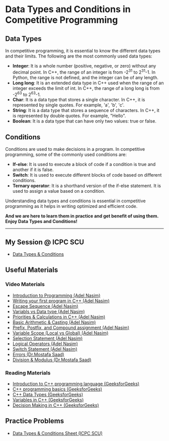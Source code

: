 
# Data Types and Conditions in Competitive Programming

## Data Types

In competitive programming, it is essential to know the different data types and their limits. The following are the most commonly used data types:

-   **Integer**: It is a whole number (positive, negative, or zero) without any decimal point. In C++, the range of an integer is from -2<sup>31</sup> to 2<sup>31</sup>-1. In Python, the range is not defined, and the integer can be of any length.
-   **Long long**: It is an extended data type in C++ used when the range of an integer exceeds the limit of int. In C++, the range of a long long is from -2<sup>63</sup> to 2<sup>63</sup>-1.
-   **Char**: It is a data type that stores a single character. In C++, it is represented by single quotes. For example, 'a', 'b', 'c'.
-   **String**: It is a data type that stores a sequence of characters. In C++, it is represented by double quotes. For example, "Hello".
-   **Boolean**: It is a data type that can have only two values: true or false.

## Conditions

Conditions are used to make decisions in a program. In competitive programming, some of the commonly used conditions are:

-   **If-else**: It is used to execute a block of code if a condition is true and another if it is false.
-   **Switch**: It is used to execute different blocks of code based on different conditions.
-   **Ternary operator**: It is a shorthand version of the if-else statement. It is used to assign a value based on a condition.

Understanding data types and conditions is essential in competitive programming as it helps in writing optimized and efficient code.



**And we are here to learn them in practice and get benefit of using them.**  
**Enjoy Data Types and Conditions!**

<hr>

## My Session @ ICPC SCU

- [Data Types & Conditions](https://www.youtube.com/watch?v=Ua_O0tLhtF8)


## Useful Materials 

### Video Materials

- [Introduction to Programming (Adel Nasim)](https://www.youtube.com/watch?v=z1FdInL8sjg&list=PLCInYL3l2AajFAiw4s1U4QbGszcQ-rAb3&index=1)
- [Writing your first program in C++ (Adel Nasim)](https://www.youtube.com/watch?v=xo1R1nYM4aw&list=PLCInYL3l2AajFAiw4s1U4QbGszcQ-rAb3&index=2)
- [Escape Sequence (Adel Nasim)](https://www.youtube.com/watch?v=pw7rTydaSYs&list=PLCInYL3l2AajFAiw4s1U4QbGszcQ-rAb3&index=3)
- [Variabls vs Data type (Adel Nasim)](https://www.youtube.com/watch?v=FBjOHTuOIqo&list=PLCInYL3l2AajFAiw4s1U4QbGszcQ-rAb3&index=4)
- [Priorities & Calculations in C++ (Adel Nasim)](https://www.youtube.com/watch?v=0rYYaXlEiAY&list=PLCInYL3l2AajFAiw4s1U4QbGszcQ-rAb3&index=5)
- [Basic Arithmetic & Casting (Adel Nasim)](https://www.youtube.com/watch?v=UpBYeNTwgbs&list=PLCInYL3l2AajFAiw4s1U4QbGszcQ-rAb3&index=6)
- [Prefix, Postfix, and Compound assignment (Adel Nasim)](https://www.youtube.com/watch?v=6XjgNR5Cw48&list=PLCInYL3l2AajFAiw4s1U4QbGszcQ-rAb3&index=7)
- [Variable Scope (Local vs Global) (Adel Nasim)](https://www.youtube.com/watch?v=Pkl5iFCNNs4&list=PLCInYL3l2AajFAiw4s1U4QbGszcQ-rAb3&index=8)
- [Selection Statement (Adel Nasim)](https://www.youtube.com/watch?v=F56Bo4I0GhA&list=PLCInYL3l2AajFAiw4s1U4QbGszcQ-rAb3&index=9)
- [Logical Operators (Adel Nasim)](https://www.youtube.com/watch?v=taov2H_-nlU&list=PLCInYL3l2AajFAiw4s1U4QbGszcQ-rAb3&index=10)
- [Switch Statement (Adel Nasim)](https://www.youtube.com/watch?v=-MTeqw7gZf0&list=PLCInYL3l2AajFAiw4s1U4QbGszcQ-rAb3&index=11)
- [Errors (Dr.Mostafa Saad)](https://www.youtube.com/watch?v=I11mfEdfh-4&ab_channel=ArabicCompetitiveProgramming)
- [Division & Modulus (Dr.Mostafa Saad)](https://www.youtube.com/watch?v=jJVaDl_dePk&ab_channel=ArabicCompetitiveProgramming)


### Reading Materials

- [Introduction to C++ programming language (GeeksforGeeks)](https://www.geeksforgeeks.org/introduction-to-c-programming-language/?ref=lbp)
- [C++ programming basics (GeeksforGeeks)](https://www.geeksforgeeks.org/c-programming-basics/?ref=lbp)
- [C++ Data Types (GeeksforGeeks)](https://www.geeksforgeeks.org/c-data-types/?ref=lbp)
- [Variables in C++ (GeeksforGeeks)](https://www.geeksforgeeks.org/variables-in-c/?ref=lbp)
- [Decision Making in C++ (GeeksforGeeks)](https://www.geeksforgeeks.org/decision-making-c-c-else-nested-else/?ref=lbp)

## Practice Problems 
- [Data Types & Conditions Sheet (ICPC SCU)](https://codeforces.com/group/n3sTiYtHxI/contest/348729)